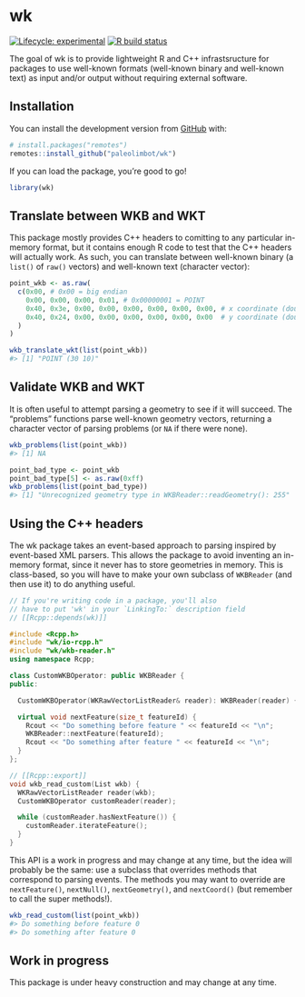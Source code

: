 
<!-- README.md is generated from README.Rmd. Please edit that file -->

# wk

<!-- badges: start -->

[![Lifecycle:
experimental](https://img.shields.io/badge/lifecycle-experimental-orange.svg)](https://www.tidyverse.org/lifecycle/#experimental)
[![R build
status](https://github.com/paleolimbot/wk/workflows/R-CMD-check/badge.svg)](https://github.com/paleolimbot/wk/actions)
<!-- badges: end -->

The goal of wk is to provide lightweight R and C++ infrastsructure for
packages to use well-known formats (well-known binary and well-known
text) as input and/or output without requiring external software.

## Installation

You can install the development version from
[GitHub](https://github.com/) with:

``` r
# install.packages("remotes")
remotes::install_github("paleolimbot/wk")
```

If you can load the package, you’re good to go\!

``` r
library(wk)
```

## Translate between WKB and WKT

This package mostly provides C++ headers to comitting to any particular
in-memory format, but it contains enough R code to test that the C++
headers will actually work. As such, you can translate between
well-known binary (a `list()` of `raw()` vectors) and well-known text
(character vector):

``` r
point_wkb <- as.raw(
  c(0x00, # 0x00 = big endian
    0x00, 0x00, 0x00, 0x01, # 0x00000001 = POINT
    0x40, 0x3e, 0x00, 0x00, 0x00, 0x00, 0x00, 0x00, # x coordinate (double)
    0x40, 0x24, 0x00, 0x00, 0x00, 0x00, 0x00, 0x00  # y coordinate (double)
  )
)

wkb_translate_wkt(list(point_wkb))
#> [1] "POINT (30 10)"
```

## Validate WKB and WKT

It is often useful to attempt parsing a geometry to see if it will
succeed. The “problems” functions parse well-known geometry vectors,
returning a character vector of parsing problems (or `NA` if there were
none).

``` r
wkb_problems(list(point_wkb))
#> [1] NA

point_bad_type <- point_wkb
point_bad_type[5] <- as.raw(0xff)
wkb_problems(list(point_bad_type))
#> [1] "Unrecognized geometry type in WKBReader::readGeometry(): 255"
```

## Using the C++ headers

The wk package takes an event-based approach to parsing inspired by
event-based XML parsers. This allows the package to avoid inventing an
in-memory format, since it never has to store geometries in memory. This
is class-based, so you will have to make your own subclass of
`WKBReader` (and then use it) to do anything useful.

``` cpp
// If you're writing code in a package, you'll also
// have to put 'wk' in your `LinkingTo:` description field
// [[Rcpp::depends(wk)]]

#include <Rcpp.h>
#include "wk/io-rcpp.h"
#include "wk/wkb-reader.h"
using namespace Rcpp;

class CustomWKBOperator: public WKBReader {
public:

  CustomWKBOperator(WKRawVectorListReader& reader): WKBReader(reader) {}

  virtual void nextFeature(size_t featureId) {
    Rcout << "Do something before feature " << featureId << "\n";
    WKBReader::nextFeature(featureId);
    Rcout << "Do something after feature " << featureId << "\n";
  }
};

// [[Rcpp::export]]
void wkb_read_custom(List wkb) {
  WKRawVectorListReader reader(wkb);
  CustomWKBOperator customReader(reader);

  while (customReader.hasNextFeature()) {
    customReader.iterateFeature();
  }
}
```

This API is a work in progress and may change at any time, but the idea
will probably be the same: use a subclass that overrides methods that
correspond to parsing events. The methods you may want to override are
`nextFeature()`, `nextNull()`, `nextGeometry()`, and `nextCoord()` (but
remember to call the super methods\!).

``` r
wkb_read_custom(list(point_wkb))
#> Do something before feature 0
#> Do something after feature 0
```

## Work in progress

This package is under heavy construction and may change at any time.
